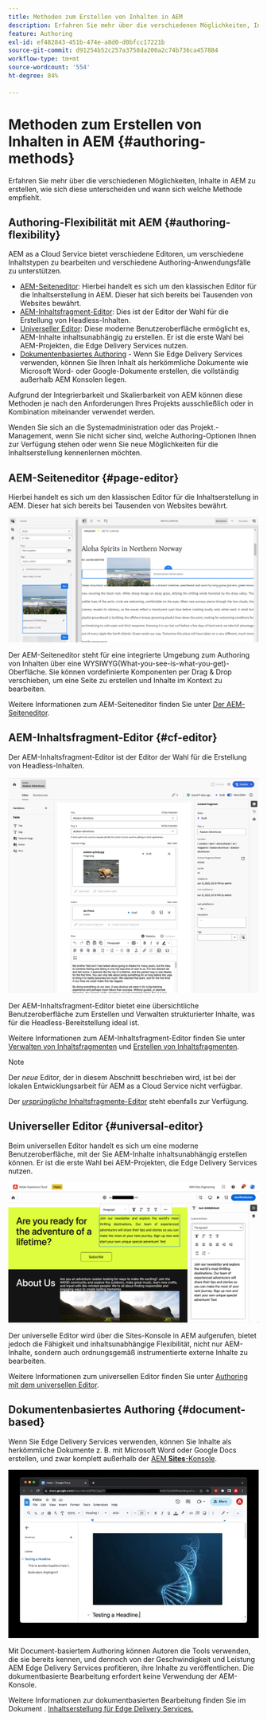 ```yaml
---
title: Methoden zum Erstellen von Inhalten in AEM
description: Erfahren Sie mehr über die verschiedenen Möglichkeiten, Inhalte in AEM zu erstellen, und wie sich diese unterscheiden.
feature: Authoring
exl-id: ef482843-451b-474e-a8d0-d0bfcc17221b
source-git-commit: d91254b52c257a3758da200a2c74b736ca457884
workflow-type: tm+mt
source-wordcount: '554'
ht-degree: 84%

---
```


# Methoden zum Erstellen von Inhalten in AEM {#authoring-methods}

Erfahren Sie mehr über die verschiedenen Möglichkeiten, Inhalte in AEM zu erstellen, wie sich diese unterscheiden und wann sich welche Methode empfiehlt.

## Authoring-Flexibilität mit AEM {#authoring-flexibility}

AEM as a Cloud Service bietet verschiedene Editoren, um verschiedene Inhaltstypen zu bearbeiten und verschiedene Authoring-Anwendungsfälle zu unterstützen.

* [AEM-Seiteneditor](#page-editor): Hierbei handelt es sich um den klassischen Editor für die Inhaltserstellung in AEM. Dieser hat sich bereits bei Tausenden von Websites bewährt.
* [AEM-Inhaltsfragment-Editor](#cf-editor): Dies ist der Editor der Wahl für die Erstellung von Headless-Inhalten.
* [Universeller Editor](#universal-editor): Diese moderne Benutzeroberfläche ermöglicht es, AEM-Inhalte inhaltsunabhängig zu erstellen. Er ist die erste Wahl bei AEM-Projekten, die Edge Delivery Services nutzen.
* [Dokumentenbasiertes Authoring](#document-based) - Wenn Sie Edge Delivery Services verwenden, können Sie Ihren Inhalt als herkömmliche Dokumente wie Microsoft Word- oder Google-Dokumente erstellen, die vollständig außerhalb AEM Konsolen liegen.

Aufgrund der Integrierbarkeit und Skalierbarkeit von AEM können diese Methoden je nach den Anforderungen Ihres Projekts ausschließlich oder in Kombination miteinander verwendet werden.

Wenden Sie sich an die Systemadministration oder das Projekt.-Management, wenn Sie nicht sicher sind, welche Authoring-Optionen Ihnen zur Verfügung stehen oder wenn Sie neue Möglichkeiten für die Inhaltserstellung kennenlernen möchten.

## AEM-Seiteneditor {#page-editor}

Hierbei handelt es sich um den klassischen Editor für die Inhaltserstellung in AEM. Dieser hat sich bereits bei Tausenden von Websites bewährt.

![Der AEM-Seiteneditor](assets/authoring-methods-page-editor.png)

Der AEM-Seiteneditor steht für eine integrierte Umgebung zum Authoring von Inhalten über eine WYSIWYG(What-you-see-is-what-you-get)-Oberfläche. Sie können vordefinierte Komponenten per Drag &amp; Drop verschieben, um eine Seite zu erstellen und Inhalte im Kontext zu bearbeiten.

Weitere Informationen zum AEM-Seiteneditor finden Sie unter [Der AEM-Seiteneditor](/help/sites-cloud/authoring/page-editor/introduction.md).

## AEM-Inhaltsfragment-Editor {#cf-editor}

Der AEM-Inhaltsfragment-Editor ist der Editor der Wahl für die Erstellung von Headless-Inhalten.

![Der AEM-Inhaltsfragment-Editor](assets/authoring-methods-cf-editor.png)

Der AEM-Inhaltsfragment-Editor bietet eine übersichtliche Benutzeroberfläche zum Erstellen und Verwalten strukturierter Inhalte, was für die Headless-Bereitstellung ideal ist.

Weitere Informationen zum AEM-Inhaltsfragment-Editor finden Sie unter [Verwalten von Inhaltsfragmenten](/help/sites-cloud/administering/content-fragments/managing.md) und [Erstellen von Inhaltsfragmenten](/help/sites-cloud/administering/content-fragments/managing.md).

>[!NOTE]
>
>Der *neue* Editor, der in diesem Abschnitt beschrieben wird, ist bei der lokalen Entwicklungsarbeit für AEM as a Cloud Service nicht verfügbar.
>
>Der [*ursprüngliche* Inhaltsfragmente-Editor](/help/assets/content-fragments/content-fragments-variations.md) steht ebenfalls zur Verfügung.

## Universeller Editor {#universal-editor}

Beim universellen Editor handelt es sich um eine moderne Benutzeroberfläche, mit der Sie AEM-Inhalte inhaltsunabhängig erstellen können. Er ist die erste Wahl bei AEM-Projekten, die Edge Delivery Services nutzen.

![Der universelle Editor](assets/authoring-methods-ue.png)

Der universelle Editor wird über die Sites-Konsole in AEM aufgerufen, bietet jedoch die Fähigkeit und inhaltsunabhängige Flexibilität, nicht nur AEM-Inhalte, sondern auch ordnungsgemäß instrumentierte externe Inhalte zu bearbeiten.

Weitere Informationen zum universellen Editor finden Sie unter [Authoring mit dem universellen Editor](/help/sites-cloud/authoring/universal-editor/authoring.md).

## Dokumentenbasiertes Authoring  {#document-based}

Wenn Sie Edge Delivery Services verwenden, können Sie Inhalte als herkömmliche Dokumente z. B. mit Microsoft Word oder Google Docs erstellen, und zwar komplett außerhalb der [AEM **Sites**-Konsole](/help/sites-cloud/authoring/sites-console/introduction.md).

![Bearbeiten dokumentbasierter Inhalte](assets/authoring-methods-document.jpg)

Mit Document-basiertem Authoring können Autoren die Tools verwenden, die sie bereits kennen, und dennoch von der Geschwindigkeit und Leistung AEM Edge Delivery Services profitieren, ihre Inhalte zu veröffentlichen. Die dokumentbasierte Bearbeitung erfordert keine Verwendung der AEM-Konsole.

Weitere Informationen zur dokumentbasierten Bearbeitung finden Sie im Dokument . [Inhaltserstellung für Edge Delivery Services.](/help/edge/authoring.md)
